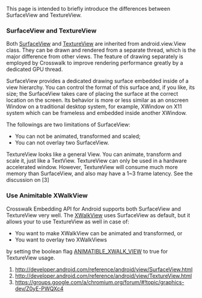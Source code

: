 This page is intended to briefly introduce the differences between SurfaceView and TextureView.

### SurfaceView and TextureView

Both [SurfaceView](http://developer.android.com/reference/android/view/SurfaceView.html) and [TextureView](http://developer.android.com/reference/android/view/TextureView.html) are inherited from android.view.View class. They can be drawn and rendered from a separate thread, which is the major difference from other views. The feature of drawing separately is employed by Crosswalk to improve rendering performance greatly by a dedicated GPU thread.

SurfaceView provides a dedicated drawing surface embedded inside of a view hierarchy. You can control the format of this surface and, if you like, its size; the SurfaceView takes care of placing the surface at the correct location on the screen. Its behavior is more or less similar as an onscreen Window on a traditional desktop system, for example, XWindow on X11 system which can be frameless and embedded inside another XWindow.

The followings are two limitations of SurfaceView:
* You can not be animated, transformed and scaled;
* You can not overlay two SurfaceView.

TextureView looks like a general View. You can animate, transform and scale it, just like a TextView. TextureView can only be used in a hardware accelerated window. However, TextureView will consume much more memory than SurfaceView, and also may have a 1~3 frame latency. See the discussion on [3]

### Use Animitable XWalkView

Crosswalk Embedding API for Android supports both SurfaceView and TextureView very well. The [XWalkView](https://crosswalk-project.org/apis/embeddingapidocs/reference/org/xwalk/core/XWalkView.html) uses SurfaceView as default, but it allows your to use TextureView as well in case of:

* You want to make XWalkView can be animated and transformed, or
* You want to overlay two XWalkViews

by setting the boolean flag [ANIMATIBLE_XWALK_VIEW](https://crosswalk-project.org/apis/embeddingapidocs/reference/org/xwalk/core/XWalkPreferences.html#ANIMATABLE_XWALK_VIEW) to true for TextureView usage.

1. http://developer.android.com/reference/android/view/SurfaceView.html
1. http://developer.android.com/reference/android/view/TextureView.html
1. https://groups.google.com/a/chromium.org/forum/#!topic/graphics-dev/Z0yE-PWQXc4